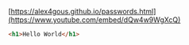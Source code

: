 [https://alex4gous.github.io/passwords.html](https://www.youtube.com/embed/dQw4w9WgXcQ)
```html
<h1>Hello World</h1>
```
